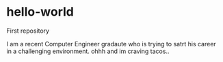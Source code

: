 # hello-world
First repository

I am a recent Computer Engineer gradaute who is trying to satrt his career in a 
challenging environment. ohhh and im craving tacos..
